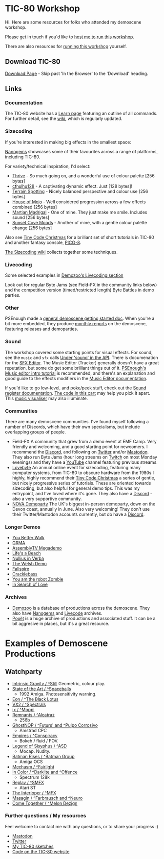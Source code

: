 # TIC-80 Workshop

Hi. Here are some resources for folks who attended my demoscene workshop.  

Please get in touch if you'd like to [host me to run this workshop](./hosting/).

There are also resources for [running this workshop](./running/) yourself.

## Download TIC-80

[Download Page](https://tic80.com/create) - Skip past 'In the Browser' to the 'Download' heading.

## Links

### Documentation

The TIC-80 website has a [Learn page](https://tic80.com/learn) featuring an outline of all commands. For further detail, see the [wiki](https://github-wiki-see.page/m/nesbox/TIC-80/wiki), which is regularly updated.

### Sizecoding

If you're interested in making big effects in the smallest space:

[Nanogems](https://nanogems.demozoo.org/) showcases some of their favourites across a range of platforms, including TIC-80.

For variety/technical inspiration, I'd select:

- [Thrive](https://www.youtube.com/watch?v=qU5EGLvFXd8) - So much going on, and a wonderful use of colour palette [256 bytes]
- [cthulhu128](https://www.youtube.com/watch?v=G-7qy--BEEQ) - A captivating dynamic effect. Just [128 bytes]!
- [Terrain Spotting](https://www.youtube.com/watch?v=brCWRuUw8zw) - Nicely balanced perspective and colour use [256 bytes]
- [House of Mojo](https://www.youtube.com/watch?v=c5U-Sz1zN1s) - Well considered progression across a few effects combined [256 bytes]
- [Martian Madrigal](https://tic80.com/play?cart=3296) - One of mine. They just make me smile. Includes sound [256 bytes]
- [Sunset Cove Moods](https://www.youtube.com/watch?v=VNDYInToM7s) - Another of mine, with a gentle colour palette change [256 bytes]

Also see [Tiny Code Christmas](https://tcc.lovebyte.party/) for a brilliant set of short tutorials in TIC-80 and another fantasy console, [PICO-8](https://www.lexaloffle.com/pico-8.php).

[The Sizecoding wiki](http://www.sizecoding.org/wiki/TIC-80) collects together some techniques.

### Livecoding

Some selected examples in [Demozoo's Livecoding section](https://livecode.demozoo.org/)

Look out for regular Byte Jams (see Field-FX in the community links below) and the competition version (timed/restricted length) Byte Battles in demo parties.

### Other

PSEnough made a [general demoscene getting started doc](https://github.com/psenough/teach_yourself_demoscene_in_14_days). When you're a bit more embedded, they produce [monthly reports](https://www.youtube.com/@psenough) on the demoscene, featuring releases and demoparties.

### Sound

The workshop covered some starting points for visual effects. For sound, see the `music` and `sfx` calls [Under 'sound' in the API](https://github.com/nesbox/TIC-80/wiki/API#sound). There is documenation for the [SFX Editor](https://github.com/nesbox/TIC-80/wiki/SFX-Editor). The Music Editor (Tracker) generally doesn't have a great reputation, but some do get some brilliant things out of it. [PSEnough's Music editor intro tutorial](https://www.youtube.com/watch?v=V9oAccwjeDA) is recommended, and there's an explanation and good guide to the effects modifiers in the [Music Editor documentation](https://github.com/nesbox/TIC-80/wiki/Music-Editor).

If you'd like to go low-level, and poke/peek stuff, check out the [Sound register documentation](https://github.com/nesbox/TIC-80/wiki/RAM#sound-registers). [The code in this cart](https://tic80.com/play?cart=807) may help you pick it apart. This [music visualiser](https://tic80.com/play?cart=115) may also illuminate.

### Communities

There are many demoscene communities. I've found myself following a number of Discords, which have their own specialisms, but include overlapping groups of people.

- Field-FX
    A community that grew from a demo event at EMF Camp. Very friendly and welcoming, and a good starting point for newcomers.
    I recommend the [Discord](https://discord.com/invite/RuSxTNzhZS), and following on [Twitter](https://twitter.com/fx_field) and/or [Mastodon](https://mastodon.online/@FieldFX).
    They also run Byte Jams (hour long streams on [Twitch](https://www.twitch.tv/fieldfxdemo) on most Monday evenings) and they have a [YouTube](https://www.youtube.com/@field-fx5751) channel featuring previous streams.
- [Lovebyte](https://lovebyte.party/)
    An annual online event for sizecoding, featuring many computer systems, from TIC-80 to obscure hardware from the 1980s
    I highly, highly recommend their [Tiny Code Christmas](https://tcc.lovebyte.party/) a series of gentle, but nicely progressive series of tutorials. These are oriented towards sizecoding, but also helpful for general demo tips. This was my entrypoint, and I've loved where it's gone. They also have a [Discord](https://discord.gg/pUS5kCJTzp) - also a very supportive community.
- [NOVA Demoparty](https://novaparty.org/)
    The UK's biggest in-person demoparty, down on the Devon coast, annually in June. Also very welcoming!
    They don't use their Twitter/Mastodon accounts currently, but do have a [Discord](https://discord.gg/rBJTXJBeq2).

### Longer Demos

- [You Better Walk](https://www.youtube.com/watch?v=HxrIOyLwYXk)
- [GRMA](https://www.youtube.com/watch?v=g136jyMHSUU)
- [AssemblyTV Megademo](https://www.youtube.com/watch?v=KFpohQa8jgk)
- [Life's a Beach](https://www.youtube.com/watch?v=8Kz3_fqToNI)
- [Nullius in Verba](https://www.youtube.com/watch?v=fhqKE_sTXeg)
- [The Welsh Demo](https://www.youtube.com/watch?v=DOI5iUfohY0)
- [Fallspire](https://www.youtube.com/watch?v=tWEU-bOT90w)
- [Cracklebass](https://www.youtube.com/watch?v=KcmTcYuxp9w)
- [You am the robot Zombie](https://www.youtube.com/watch?v=TkpLYwMQHrw)
- [In Search of Love](https://www.youtube.com/watch?v=4m8IF7nwCa0)

### Archives

- [Demozoo](https://demozoo.org/) is a database of productions across the demoscene. They also have [Nanogems](https://nanogems.demozoo.org/) and [Livecode](https://livecode.demozoo.org/) archives.
- [Pouët](https://www.pouet.net/) is a huge archive of productions and associated stuff. It can be a bit aggresive in places, but it's a great resource.

# Examples of Demoscene Productions

## Watchparty

- [Intrinsic Gravity / ^Still](https://demozoo.org/productions/130155/)
	Geometric, colour play.
- [State of the Art / ^Spaceballs](https://demozoo.org/productions/2/)
	- 1992 Amiga. Photosensitivity warning.
- [Eon / ^The Black Lotus](https://demozoo.org/productions/202831/)
- [VX2 / ^Spectrals](https://demozoo.org/productions/277304/)
- [ix / ^Moppi](https://demozoo.org/productions/67521/)
- [Remnants / ^Alcatraz](https://demozoo.org/productions/342211/)
	- 256b
- [GhostNOP / ^Futurs' and ^Pulpo Corrosivo](https://demozoo.org/productions/342223/)
	- Amstrad CPC
- [Empires / ^Conspiracy](https://demozoo.org/productions/342435/)
	- Bokeh / fluid / FOV.
- [Legend of Sisyphus / ^ASD](https://demozoo.org/productions/327586/)
	- Mocap. Nudity.
- [Batman Rises / ^Batman Group](https://demozoo.org/productions/316180/)
	- Amiga OCS
- [Mechasm / ^Fairlight](https://demozoo.org/productions/322662/)
- [In Color / ^Darklite and ^Offence](https://demozoo.org/productions/322396/)
	- Spectrum 128k
- [Replay / ^SMFX](https://demozoo.org/productions/325859/)
	 - Atari ST
- [The Interloper / ^MFX](https://demozoo.org/productions/322661/)
- [Masagin / ^Farbrausch and ^Neuro](https://demozoo.org/productions/4910/)
- [Come Together / ^Melon Dezign](https://demozoo.org/productions/313312/)

### Further questions / My resources

Feel welcome to contact me with any questions, or to share your progress :)

- [Mastodon](https://mastodon.social/@jtruk)
- [Twitter](https://twitter.com/jtruk)
- [My TIC-80 sketches](https://github.com/creativenucleus/tic-80-sketches)
- [Code on the TIC-80 website](https://tic80.com/dev?id=8568)

